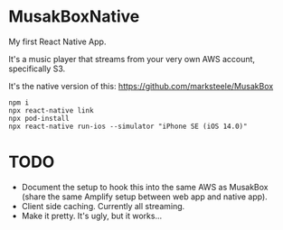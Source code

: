 # MusakBoxNative

My first React Native App.

It's a music player that streams from your very own AWS account, specifically S3.

It's the native version of this: https://github.com/marksteele/MusakBox


```
npm i
npx react-native link
npx pod-install
npx react-native run-ios --simulator "iPhone SE (iOS 14.0)"
```

# TODO

* Document the setup to hook this into the same AWS as MusakBox (share the same Amplify setup between web app and native app).
* Client side caching. Currently all streaming.
* Make it pretty. It's ugly, but it works...